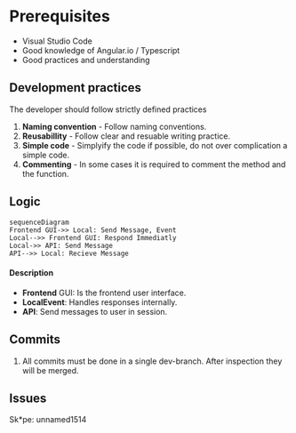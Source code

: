 # Prerequisites

 - Visual Studio Code
 - Good knowledge of Angular.io / Typescript
 - Good practices and understanding

## Development practices
The developer should follow strictly defined practices
1.  **Naming convention** - Follow naming conventions.
2.  **Reusabillity** - Follow clear and resuable writing practice.
3.  **Simple code** - Simplyify the code if possible, do not over complication a simple code.
4.  **Commenting** - In some cases it is required to comment the method and the function.

## Logic

```mermaid
sequenceDiagram
Frontend GUI->> Local: Send Message, Event
Local-->> Frontend GUI: Respond Immediatly
Local->> API: Send Message
API-->> Local: Recieve Message
```
####  Description
 - **Frontend** GUI: Is the frontend user interface.
 - **LocalEvent**: Handles responses internally. 
 - **API**: Send messages to user in session.
 
## Commits

1. All commits must be done in a single dev-branch. After inspection they will be merged.

## Issues
Sk*pe: unnamed1514
